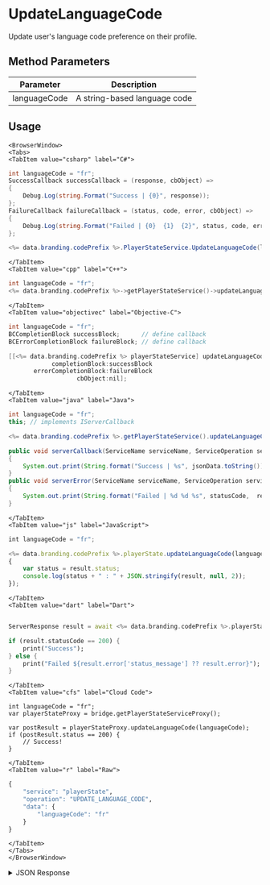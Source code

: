 # UpdateLanguageCode

Update user's language code preference on their profile.

<PartialServop service_name="playerState" operation_name="UPDATE_LANGUAGE_CODE" />

## Method Parameters

| Parameter    | Description                  |
| ------------ | ---------------------------- |
| languageCode | A string-based language code |

## Usage

```mdx-code-block
<BrowserWindow>
<Tabs>
<TabItem value="csharp" label="C#">
```

```csharp
int languageCode = "fr";
SuccessCallback successCallback = (response, cbObject) =>
{
    Debug.Log(string.Format("Success | {0}", response));
};
FailureCallback failureCallback = (status, code, error, cbObject) =>
{
    Debug.Log(string.Format("Failed | {0}  {1}  {2}", status, code, error));
};

<%= data.branding.codePrefix %>.PlayerStateService.UpdateLanguageCode(languageCode, successCallback, failureCallback);
```

```mdx-code-block
</TabItem>
<TabItem value="cpp" label="C++">
```

```cpp
int languageCode = "fr";
<%= data.branding.codePrefix %>->getPlayerStateService()->updateLanguageCode(languageCode, this);
```

```mdx-code-block
</TabItem>
<TabItem value="objectivec" label="Objective-C">
```

```objectivec
int languageCode = "fr";
BCCompletionBlock successBlock;      // define callback
BCErrorCompletionBlock failureBlock; // define callback

[[<%= data.branding.codePrefix %> playerStateService] updateLanguageCode:languageCode
            completionBlock:successBlock
       errorCompletionBlock:failureBlock
                   cbObject:nil];
```

```mdx-code-block
</TabItem>
<TabItem value="java" label="Java">
```

```java
int languageCode = "fr";
this; // implements IServerCallback

<%= data.branding.codePrefix %>.getPlayerStateService().updateLanguageCode(languageCode, this);

public void serverCallback(ServiceName serviceName, ServiceOperation serviceOperation, JSONObject jsonData)
{
    System.out.print(String.format("Success | %s", jsonData.toString()));
}
public void serverError(ServiceName serviceName, ServiceOperation serviceOperation, int statusCode, int reasonCode, String jsonError)
{
    System.out.print(String.format("Failed | %d %d %s", statusCode,  reasonCode, jsonError.toString()));
}
```

```mdx-code-block
</TabItem>
<TabItem value="js" label="JavaScript">
```

```javascript
int languageCode = "fr";

<%= data.branding.codePrefix %>.playerState.updateLanguageCode(languageCode, result =>
{
	var status = result.status;
	console.log(status + " : " + JSON.stringify(result, null, 2));
});
```

```mdx-code-block
</TabItem>
<TabItem value="dart" label="Dart">
```

```dart

ServerResponse result = await <%= data.branding.codePrefix %>.playerStateService.updateLanguageCode(languageCode:languageCode);

if (result.statusCode == 200) {
    print("Success");
} else {
    print("Failed ${result.error['status_message'] ?? result.error}");
}
```

```mdx-code-block
</TabItem>
<TabItem value="cfs" label="Cloud Code">
```

```cfscript
int languageCode = "fr";
var playerStateProxy = bridge.getPlayerStateServiceProxy();

var postResult = playerStateProxy.updateLanguageCode(languageCode);
if (postResult.status == 200) {
    // Success!
}
```

```mdx-code-block
</TabItem>
<TabItem value="r" label="Raw">
```

```r
{
	"service": "playerState",
	"operation": "UPDATE_LANGUAGE_CODE",
	"data": {
		"languageCode": "fr"
	}
}
```

```mdx-code-block
</TabItem>
</Tabs>
</BrowserWindow>
```

<details>
<summary>JSON Response</summary>

```json
{
    "status": 200,
    "data": {
        "languageCode": "fr"
    }
}
```

</details>
